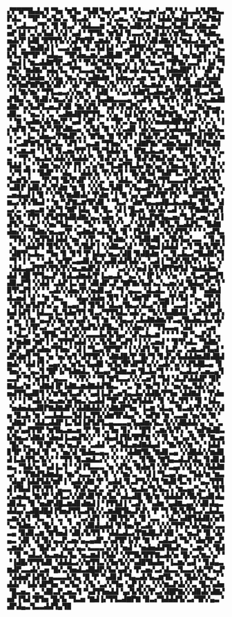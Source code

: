 ▞▛▜▛▜▙▟▄▜▝▜▅▝▆▜▄▝▜▟▊▜▄▞▄▞▜▝▚▞▄▃▅▞▃▞▜▞▝▟▃▃▙▜▟▜▙▃▛▟▃▝▝▜▛▝▚▞▙▞▃▝▉▃▟▞▝▝▅▝▞▃▅▃▝▞▅▃▟▝▐▟▟▞▅▟▟▝▃▞▃▛▇▟▅▝▃▟▃▃▞▜▚▝█▝▉▃▞▝▟▟▃▃▆▝▚▞▆▃▚▟█▞▟▞▅▟▃▞▙▟▜▃▛▟▆▃▆▞▅▛▐▟▝▃▚▞▙▟▝▞▟▝▄▟▝▝▛▜▙▝▆▜▟▝▊▃▃▞▅▝▊▟▞▞▆▜▙▃▝▞▜▟▆▃▅▟▞▛▐▟█▝█▜▜▜▞▞▄▛▇▜▛▃▆▟▞▝▊▃▚▟▐▝▞▟▊▟▇▞▟▝▆▟▃▞▅▝▄▞▆▟▜▝▃▝▆▟▉▟▐▝▃▃▞▟▅▝▊▃▜▟▐▟▝▝▃▟▜▜▛▟▞▃▃▜▜▝▚▝▐▝▛▜▛▝▚▃▙▜▃▜▛▜▛▝▚▟▄▃▝▜▛▟▅▃▆▞▃▟█▟▉▝▚▟▉▝▃▜▚▞▛▜▄▝▅▞▆▟▜▝▝▟▃▝▅▟▐▝▆▃▟▟▇▜▛▃▅▜▝▝▛▟▞▜▟▞▄▃▞▞▚▝▊▞▆▃▅▝▜▛▇▞▃▃▛▝▐▟▝▜▜▜▞▝▆▟▇▞▚▟▄▜▃▝▛▜▃▃▄▜▙▞▜▝▊▟▚▟▞▟▄▃▆▝▐▟▅▟█▛▐▝▝▟▛▝▆▛▇▞▅▜▟▟▅▝▞▟▄▝▆▃▚▃▚▟▇▟▆▝▐▟▅▃▞▃▅▝▅▝▆▞▟▜▛▟▞▝▃▞▙▟▟▞▅▜▅▛▇▛▇▜▞▟▛▞▝▟▞▝▇▜▙▃▚▜▞▝▞▞▃▞▙▃▆▟▞▃▝▟▄▞▙▟▉▟▟▜▙▝▐▝▇▞▆▞▝▜▜▃▄▃▞▞▅▞▙▝▐▟█▝▝▞▄▞▟▟▇▜▃▟▅▟▜▞▛▟█▝█▃▄▜▃▟▟▜▙▞▃▝▉▟▊▞▆▃▞▟▝▞▚▞▃▜▄▟▇▃▃▃▄▝▃▟▜▞▜▝▆▜▚▝▟▟▝▞▄▃▆▟▇▟▇▞▚▞▙▟▜▃▅▃▛▟▊▝▇▞▟▜▞▝▚▟▚▜▚▟▜▞▃▝▃▝▆▝▅▝▐▞▝▝▇▞▅▃▄▟▉▃▝▝▅▃▚▝▃▝▃▟▇▟█▜▛▜▜▃▝▞▄▝▐▟▐▞▛▞▚▜▙▛▇▜▄▝▞▜▚▝▉▝▜▝▝▝▇▝▄▟▆▞▟▞▆▞▛▝▄▟▝▟▛▝▃▝▝▜▛▃▚▃▜▜▞▞▅▟▅▟█▛▇▟▛▝▞▃▚▝▐▞▅▛▇▝▆▃▜▞▚▜▛▟▇▃▄▝▄▜▟▝▇▝▞▞▃▟▊▝▟▞▅▃▃▞▄▟▄▟▟▝▐▃▚▞▙▃▚▝▃▝▐▃▝▟▅▃▞▛▇▟▛▃▚▝▇▜▅▝▇▝▛▟▜▝▐▜▟▞▛▃▛▟▅▝▝▜▛▟▐▜▛▞▅▝▝▃▟▛▇▜▄▜▚▟▃▝▟▜▝▝▄▃▆▝▜▜▅▞▝▃▝▟▇▛▇▞▚▟▆▞▙▟▟▝▉▛▇▟▇▜▝▃▆▃▆▝▐▝▉▝▊▃▅▞▛▛▐▝▜▞▜▟▟▞▅▝▐▛▇▃▙▃▅▝▛▝▜▛▐▝▃▝▆▝▞▃▃▝▝▜▚▝▅▃▙▞▟▟▞▞▙▟▟▞▚▝▊▟▚▞▄▜▃▝▉▟▚▛▇▟▚▟▚▃▜▜▚▝▇▝▆▝▜▟▟▝▄▝▝▟▆▝▅▞▞▛▐▜▝▃▚▞▆▝▜▃▆▜▜▃▙▞▆▞▄▞▚▜▅▃▙▝▉▞▝▃▜▝▞▝▞▜▝▜▝▝█▟▛▝▝▟▄▝▝▟▟▞▙▝▛▞▅▜▝▝█▞▅▜▟▝▜▟▛▜▃▜▚▜▄▜▚▜▜▝▜▃▆▜▞▃▃▝▛▞▜▝█▞▛▟▛▝▞▞▃▝▃▝▟▟▃▝▟▜▅▞▞▜▜▃▃▃▆▜▛▃▜▞▜▞▚▟▊▛▐▟▉▞▚▞▛▟▆▝▆▝▊▝▞▞▙▃▜▟█▝▚▜▄▃▟▜▜▞▃▟▜▞▟▝▟▃▅▟▅▝▚▃▅▟▄▟▐▝█▝▝▞▜▞▆▟▉▟▞▝▛▟▆▝▐▝▇▝▄▞▄▟▛▟▜▛▐▜▞▝▚▟▛▜▟▝▉▝▆▃▞▟▚▜▙▟▝▝▆▝▚▛▇▃▆▜▛▟▊▝▝▜▃▞▝▟▆▜▄▃▄▟█▃▙▃▆▟▄▝▉▜▄▝▟▃▞▃▝▃▄▃▆▝▟▞▜▝▇▛▐▟▄▝█▝█▃▝▟▐▝█▃▅▝▟▞▟▞▃▟▝▞▝▛▇▟▉▃▅▜▜▞▆▝▐▜▜▝▟▜▟▜▜▟▉▟▇▞▄▃▚▟▅▝▄▝▝▛▐▟▃▛▇▜▄▃▅▞▜▃▛▃▅▞▝▟▐▟▜▞▚▃▙▞▝▞▅▞▜▟▃▝▃▝▜▞▝▝▜▞▞▝▃▞▝▟▞▟▉▝▉▜▃▜▃▟▟▜▃▝█▟▇▟▅▞▞▝▜▟▆▞▅▃▄▞▛▝▄▟▆▟▚▟▃▜▙▝█▝▐▜▟▟▝▝▃▜▞▟▜▜▞▝▝▝▃▟▜▃▝▜▜▟▝▞▅▜▜▟▐▟▟▝▅▞▝▞▛▃▝▝▊▟▆▞▝▞▜▟▉▟█▝▃▜▙▜▄▞▃▃▝▝▊▃▜▝▄▝▝▟▟▟▜▝▉▜▞▞▙▝▚▜▙▛▐▝▞▟▇▃▞▟▝▝▚▜▅▟▐▟▟▟▝▃▜▝▜▞▙▜▛▞▝▟█▜▚▃▙▃▝▜▅▝▊▝▊▜▝▛▐▟▄▞▅▃▞▟█▝▉▟█▟▆▝▃▝▊▃▙▃▞▜▙▟▉▞▜▝▜▝▐▝▃▝▝▃▙▝▅▜▛▃▄▟▊▞▙▞▄▟▊▟▟▜▟▞▃▝▃▟▐▝▜▟▚▜▙▜▚▝▐▃▝▞▝▟▟▃▄▟▜▜▚▜▜▞▛▞▅▃▆▟▛▟▝▞▝▝▃▞▞▞▅▟▐▞▛▟▛▛▇▜▟▝▆▟▟▟▆▞▟▟▝▟█▝▛▜▄▃▛▝▊▟▃▟▆▟▞▛▐▃▄▃▙▝▚▃▚▝▐▛▐▞▝▞▅▝▝▃▜▃▅▜▄▟▜▟▉▃▛▜▝▞▟▟▝▃▙▛▐▃▚▟▝▟▊▟▛▃▛▝▇▛▇▞▙▟▚▃▚▃▅▞▟▝█▟▄▞▛▃▜▝▉▜▚▟▜▝▞▝▝▃▟▞▞▟▅▞▛▞▅▟▊▃▞▝▜▝▄▃▃▝▟▃▟▃▝▞▞▃▛▝▊▝▚▟▆▟▟▃▅▟▝▟▝▝▆▝▆▃▝▝▝▟▄▞▟▟▅▝▉▜▝▟▝▟▆▜▛▝▜▃▄▜▚▜▟▝▚▃▝▜▚▜▝▟▜▞▅▜▟▜▚▞▃▝▉▃▄▞▜▝▉▜▟▝▟▃▄▜▙▃▞▟▃▞▚▜▛▝▃▃▟▝▝▃▜▟▊▜▙▟▐▟▜▝▐▟▃▃▜▃▜▟▅▜▜▝▊▃▞▜▜▜▟▃▚▟▞▃▝▜▞▞▙▟█▟▟▝▃▟▜▞▄▟▚▞▚▞▝▞▆▝▄▃▛▞▆▞▄▞▄▟▚▝▜▝▆▝▚▜▄▃▞▃▙▟▇▟▆▞▛▃▄▜▙▟▅▃▙▞▟▞▅▝▜▃▚▜▛▃▞▝▃▞▚▞▄▞▙▟▜▞▟▜▙▃▜▝▞▟▅▞▞▝▜▜▃▃▄▝▟▟▝▝▝▃▅▝▝▝▟▃▞▝▅▝█▜▙▝▜▝▟▞▞▃▃▃▙▞▙▜▄▞▝▟▚▃▙▃▆▝▝▝▝▝▇▝▚▃▛▟▝▃▜▞▆▟▇▝▆▛▐▝▃▜▜▜▚▟▟▝▞▃▜▞▙▞▚▟▜▝▐▝▞▃▅▟▝▝▉▜▚▟▃▝▜▟▇▞▛▃▛▝▄▟▚▟▅▞▜▜▅▞▝▟▐▝▜▃▄▜▛▜▛▝▐▝▞▟▜▝▇▝▐▃▛▃▝▃▆▃▟▜▄▟▝▟▛▟▆▜▝▜▄▝▅▝▅▞▅▜▝▟▜▜▛▞▝▟▇▟█▞▛▝█▞▜▝▊▟▚▞▙▟▟▟▆▟▉▟█▟▆▟▞▝▟▟▐▜▝▃▄▞▄▝▅▜▃▜▄▟█▝▅▜▄▜▛▟▛▜▚▞▞▃▟▞▚▞▞▟▜▟█▃▄▝▊▜▅▞▃▝▄▃▜▝█▛▐▞▜▟▆▟▃▝▟▃▄▞▜▟▆▃▆▝█▃▙▞▜▝▝▝▚▃▟▃▞▃▅▃▄▜▃▃▛▝▜▝▅▜▜▝▄▃▃▝▝▞▛▞▝▝▜▝▇▜▃▃▞▞▞▃▅▜▝▜▟▝▟▃▛▟▟▟▛▝▉▛▇▟▃▞▆▝▝▟▇▟▐▛▐▟▇▃▆▟▇▟▟▜▙▃▝▝▃▝▇▝▆▞▜▝▞▝▅▞▅▃▜▟▞▞▚▝▅▟▜▜▄▟▉▜▝▞▆▜▅▜▃▟▚▝▄▟▐▃▛▃▅▜▄▃▙▞▟▟█▞▛▜▅▝▟▟▇▟▝▝▛▟▅▝▞▝▐▝▚▟▞▞▅▃▅▞▅▜▅▃▚▃▟▟▝▜▛▃▛▞▆▜▟▟▞▝▊▝▟▃▜▜▝▝▉▝▐▟▃▝▅▟▅▟▄▟▉▛▇▟▇▟▛▞▟▟█▟▟▞▞▟▇▟▛▜▅▝▐▃▆▝▟▃▄▝▉▃▟▞▛▞▙▞▞▟▅▝▉▃▙▝▆▝▃▃▙▟▃▃▜▟▐▃▜▜▞▟▆▜▛▟▄▞▚▝▅▛▇▝▆▝▃▃▆▝▅▞▆▝▇▝▝▟▇▟▝▝▟▟▃▟▟▛▐▃▜▟▐▟▜▟▜▃▄▃▃▃▄▜▄▟▆▞▙▃▜▞▞▟█▟▟▞▄▝▄▝▃▜▚▞▄▟▜▜▛▝▆▜▙▃▅▃▅▝▛▝▇▝▃▜▅▝▊▞▝▝█▜▝▃▆▞▙▜▚▝▃▝▅▛▇▟█▃▙▜▅▃▞▟▇▟▝▟▅▟▐▃▅▟▜▞▞▝▝▟▄▟▐▜▙▜▛▛▇▝▞▝▊▝▅▝▄▞▙▝▛▝▇▃▅▝█▞▚▃▝▝▊▜▛▝▅▞▅▃▛▃▝▃▟▟▝▃▞▜▟▃▅▟▇▟▄▟▝▝▇▞▛▞▆▝▚▝▐▟▟▝▊▜▛▝▟▜▟▝▉▝▚▝▅▞▟▝█▟▅▃▄▃▝▞▝▝▟▟▇▜▙▝▇▟▊▃▄▝▞▟█▟▞▞▆▟▉▟▐▃▙▜▜▃▜▞▞▝▝▜▜▝▉▃▆▟▃▞▞▝▞▝▞▞▃▝▊▜▙▝▇▜▄▃▟▃▛▟▄▝▊▟▊▟▅▃▝▜▟▞▅▝▚▟▐▃▜▝▝▟▐▜▃▃▃▝▅▝▟▜▄▝▉▟▅▜▝▞▛▃▄▞▞▟▝▞▚▜▟▟▇▃▞▝▝▛▇▟▜▟▆▟▄▝▆▞▚▃▃▜▚▝▊▝▞▝▆▞▃▝▝▟▐▝▜▃▄▞▄▃▝▜▟▞▆▝▆▃▝▟▄▛▐▟▟▜▟▞▆▛▐▝▄▟▞▟▇▝▛▝▄▟▟▝▊▃▛▜▞▞▜▝▇▟▊▜▃▜▝▝▄▃▜▜▜▟▐▜▙▟▐▜▚▜▜▝▄▃▃▝▛▟▚▃▛▃▝▃▛▞▚▝▅▃▙▞▜▞▙▃▚▝▆▃▄▞▚▃▚▝▉▜▞▃▅▟▄▝▇▞▛▝▟▜▃▞▞▟▛▟▊▜▚▞▙▞▚▟▃▟█▝█▞▆▝▟▟▟▟▚▜▙▜▃▟▊▟▄▟▊▟▃▝▉▝▅▟▛▟█▃▆▟▊▟▆▟▐▝▐▜▜▟▐▝▃▟▚▝▚▟▆▝▄▟▇▃▄▞▞▟▊▟▄▃▟▟▄▞▃▟█▟█▟▐▜▅▟▜▜▃▟▜▞▞▃▆▟█▜▙▃▛▟▚▝▛▝▜▝█▞▙▜▜▃▞▃▙▟▃▃▆▞▄▜▝▜▃▝▚▝▃▝▄▝▝▃▞▟▜▝▝▟▊▜▜▞▚▝█▝▃▃▝▝▟▃▚▟█▜▟▟▉▞▅▜▚▃▜▟▆▃▚▝█▞▄▝▃▝▃▜▝▟▉▟▄▟▟▝▊▜▅▞▛▃▟▞▝▞▞▞▜▜▚▞▟▞▅▟▞▃▃▃▄▝▉▟▊▃▆▝▇▜▅▟▝▟▊▞▙▜▜▝▝▟▟▃▟▃▞▛▇▟█▃▛▟█▝▃▝▅▃▛▝▉▝▟▞▄▃▝▟▊▝▟▝▉▞▄▃▛▃▅▞▄▃▄▟▛▃▚▟▜▛▐▞▛▝▇▝▝▃▟▃▟▝▜▞▝▟▅▜▛▃▛▃▆▟▞▝▃▝█▟▚▞▝▟▃▞▄▃▚▃▃▃▚▞▟▝▅▟▝▝▅▟▅▟▟▜▙▟▚▃▝▃▆▞▚▝█▟▝▝▉▝▚▟▃▞▙▃▅▟▃▜▄▝▅▃▆▟▐▜▟▞▝▞▛▜▙▜▛▛▇▃▟▞▅▝█▞▃▞▆▃▚▞▝▝▐▟█▞▛▜▜▟▊▝▟▟▟▃▞▞▆▜▜▃▚▜▅▜▞▞▚▟█▜▙▟▅▝▐▃▆▞▄▟▝▝▊▟▄▃▆▟▛▃▃▟▞▃▅▝█▞▃▜▅▟▃▟█▟▛▞▙▞▄▟▚▝▛▃▅▞▃▞▟▃▃▜▃▃▞▟▞▜▚▃▛▝▟▟▅▛▐▟▜▞▄▃▃▃▙▜▄▝█▝▛▝▚▟▊▟▝▜▄▃▟▞▙▃▆▜▙▝▚▝█▟▞▞▙▃▞▝▟▟▞▝▐▟▞▟▛▜▅▝▚▞▙▞▝▞▙▝▃▞▞▜▅▝▄▛▐▞▃▝▞▞▆▃▛▟▞▞▃▝█▃▚▟▅▝█▃▅▃▝▃▝▟▉▃▛▃▅▃▜▝▚▟▜▜▅▟▟▝▄▞▙▜▞▞▛▃▞▟█▛▇▞▞▟▉▟▞▟▇▞▅▛▐▜▟▝█▜▅▝█▞▙▝▜▃▅▝▇▟▐▞▜▜▃▟▇▛▇▝▉▃▞▜▟▟▟▜▞▃▞▜▛▞▄▃▝▟▛▟▄▃▜▃▃▟▟▜▄▜▉
